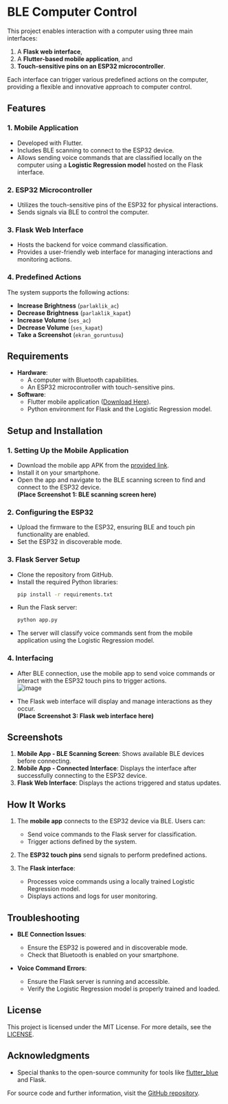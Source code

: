 # BLE Computer Control

This project enables interaction with a computer using three main interfaces: 

1. A **Flask web interface**, 
2. A **Flutter-based mobile application**, and 
3. **Touch-sensitive pins on an ESP32 microcontroller**. 

Each interface can trigger various predefined actions on the computer, providing a flexible and innovative approach to computer control.

## Features

### 1. **Mobile Application**
- Developed with Flutter.
- Includes BLE scanning to connect to the ESP32 device.
- Allows sending voice commands that are classified locally on the computer using a **Logistic Regression model** hosted on the Flask interface.

### 2. **ESP32 Microcontroller**
- Utilizes the touch-sensitive pins of the ESP32 for physical interactions.
- Sends signals via BLE to control the computer.

### 3. **Flask Web Interface**
- Hosts the backend for voice command classification.
- Provides a user-friendly web interface for managing interactions and monitoring actions.

### 4. **Predefined Actions**
The system supports the following actions:
- **Increase Brightness** (`parlaklik_ac`)
- **Decrease Brightness** (`parlaklik_kapat`)
- **Increase Volume** (`ses_ac`)
- **Decrease Volume** (`ses_kapat`)
- **Take a Screenshot** (`ekran_goruntusu`)

## Requirements

- **Hardware**:
  - A computer with Bluetooth capabilities.
  - An ESP32 microcontroller with touch-sensitive pins.
- **Software**:
  - Flutter mobile application ([Download Here](https://drive.google.com/file/d/1VfUPdJfNOAdrBGB1T-_16OfgXumDGQcu/view?usp=sharing)).
  - Python environment for Flask and the Logistic Regression model.

## Setup and Installation

### 1. **Setting Up the Mobile Application**
- Download the mobile app APK from the [provided link](https://drive.google.com/file/d/1VfUPdJfNOAdrBGB1T-_16OfgXumDGQcu/view?usp=sharing).
- Install it on your smartphone.
- Open the app and navigate to the BLE scanning screen to find and connect to the ESP32 device.  
**(Place Screenshot 1: BLE scanning screen here)**

### 2. **Configuring the ESP32**
- Upload the firmware to the ESP32, ensuring BLE and touch pin functionality are enabled.
- Set the ESP32 in discoverable mode.

### 3. **Flask Server Setup**
- Clone the repository from GitHub.
- Install the required Python libraries:
  ```bash
  pip install -r requirements.txt
  ```
- Run the Flask server:
  ```bash
  python app.py
  ```
- The server will classify voice commands sent from the mobile application using the Logistic Regression model.

### 4. **Interfacing**
- After BLE connection, use the mobile app to send voice commands or interact with the ESP32 touch pins to trigger actions.  
![image](https://github.com/user-attachments/assets/69a12ac4-4e5f-4199-8aa1-d44a4456d601)


- The Flask web interface will display and manage interactions as they occur.  
**(Place Screenshot 3: Flask web interface here)**

## Screenshots

1. **Mobile App - BLE Scanning Screen**: Shows available BLE devices before connecting.  
2. **Mobile App - Connected Interface**: Displays the interface after successfully connecting to the ESP32 device.  
3. **Flask Web Interface**: Displays the actions triggered and status updates.

## How It Works

1. The **mobile app** connects to the ESP32 device via BLE. Users can:
   - Send voice commands to the Flask server for classification.
   - Trigger actions defined by the system.

2. The **ESP32 touch pins** send signals to perform predefined actions.

3. The **Flask interface**:
   - Processes voice commands using a locally trained Logistic Regression model.
   - Displays actions and logs for user monitoring.

## Troubleshooting

- **BLE Connection Issues**:
  - Ensure the ESP32 is powered and in discoverable mode.
  - Check that Bluetooth is enabled on your smartphone.

- **Voice Command Errors**:
  - Ensure the Flask server is running and accessible.
  - Verify the Logistic Regression model is properly trained and loaded.

## License

This project is licensed under the MIT License. For more details, see the [LICENSE](https://github.com/tamerkanak/BLE-Computer-Control/blob/main/LICENSE).

## Acknowledgments

- Special thanks to the open-source community for tools like [flutter_blue](https://pub.dev/packages/flutter_blue) and Flask. 

For source code and further information, visit the [GitHub repository](https://github.com/tamerkanak/BLE-Computer-Control/tree/main).
